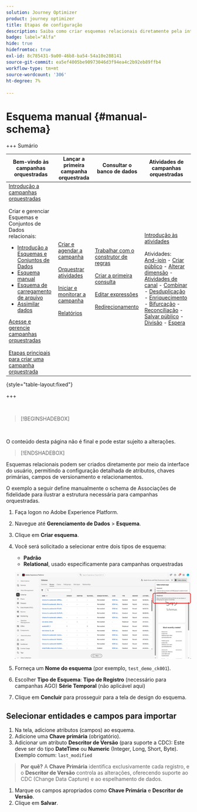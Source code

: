 ```yaml
---
solution: Journey Optimizer
product: journey optimizer
title: Etapas de configuração
description: Saiba como criar esquemas relacionais diretamente pela interface do usuário.
badge: label="Alfa"
hide: true
hidefromtoc: true
exl-id: 8c785431-9a00-46b8-ba54-54a10e288141
source-git-commit: ea5ef4005be90973046d3f94ea4c2b92eb89ffb4
workflow-type: tm+mt
source-wordcount: '306'
ht-degree: 7%

---
```


# Esquema manual {#manual-schema}

+++ Sumário

| Bem-vindo às campanhas orquestradas | Lançar a primeira campanha orquestrada | Consultar o banco de dados | Atividades de campanhas orquestradas |
|---|---|---|---|
| [Introdução a campanhas orquestradas](gs-orchestrated-campaigns.md)<br/><br/>Criar e gerenciar Esquemas e Conjuntos de Dados relacionais:</br><ul><li>[Introdução a Esquemas e Conjuntos de Dados](gs-schemas.md)</li><li>[Esquema manual](manual-schema.md)</li><li>[Esquema de carregamento de arquivo](file-upload-schema.md)</li><li>[Assimilar dados](ingest-data.md)</li></ul>[Acesse e gerencie campanhas orquestradas](access-manage-orchestrated-campaigns.md)<br/><br/>[Etapas principais para criar uma campanha orquestrada](gs-campaign-creation.md) | [Criar e agendar a campanha](create-orchestrated-campaign.md)<br/><br/>[Orquestrar atividades](orchestrate-activities.md)<br/><br/>[Iniciar e monitorar a campanha](start-monitor-campaigns.md)<br/><br/>[Relatórios](reporting-campaigns.md) | [Trabalhar com o construtor de regras](orchestrated-rule-builder.md)<br/><br/>[Criar a primeira consulta](build-query.md)<br/><br/>[Editar expressões](edit-expressions.md)<br/><br/>[Redirecionamento](retarget.md) | [Introdução às atividades](activities/about-activities.md)<br/><br/>Atividades:<br/>[And-join](activities/and-join.md) - [Criar público](activities/build-audience.md) - [Alterar dimensão](activities/change-dimension.md) - [Atividades de canal](activities/channels.md) - [Combinar](activities/combine.md) - [Desduplicação](activities/deduplication.md) - [Enriquecimento](activities/enrichment.md) - [Bifurcação](activities/fork.md) - [Reconciliação](activities/reconciliation.md) - [Salvar público](activities/save-audience.md) - [Divisão](activities/split.md) - [Espera](activities/wait.md) |

{style="table-layout:fixed"}

+++

</br>

>[!BEGINSHADEBOX]

</br>

O conteúdo desta página não é final e pode estar sujeito a alterações.

>[!ENDSHADEBOX]

Esquemas relacionais podem ser criados diretamente por meio da interface do usuário, permitindo a configuração detalhada de atributos, chaves primárias, campos de versionamento e relacionamentos.

O exemplo a seguir define manualmente o schema de Associações de fidelidade para ilustrar a estrutura necessária para campanhas orquestradas.

1. Faça logon no Adobe Experience Platform.

1. Navegue até **Gerenciamento de Dados** > **Esquema**.

1. Clique em **Criar esquema**.

1. Você será solicitado a selecionar entre dois tipos de esquema:

   * **Padrão**
   * **Relational**, usado especificamente para campanhas orquestradas

   ![](assets/admin_schema_1.png)

1. Forneça um **Nome do esquema** (por exemplo, `test_demo_ck001`).
1. Escolher **Tipo de Esquema**:
   **Tipo de Registro** (necessário para campanhas AGO)
   **Série Temporal** (não aplicável aqui)
1. Clique em **Concluir** para prosseguir para a tela de design do esquema.

## Selecionar entidades e campos para importar

1. Na tela, adicione atributos (campos) ao esquema.
1. Adicione uma **Chave primária** (obrigatório).
1. Adicionar um atributo **Descritor de Versão** (para suporte a CDC):
Este deve ser do tipo **DateTime** ou **Numeric** (Integer, Long, Short, Byte).
Exemplo comum: `last_modified`

> **Por quê?** A **Chave Primária** identifica exclusivamente cada registro, e o **Descritor de Versão** controla as alterações, oferecendo suporte ao CDC (Change Data Capture) e ao espelhamento de dados.

1. Marque os campos apropriados como **Chave Primária** e **Descritor de Versão**.
1. Clique em **Salvar**.


<!--

## 5. Creating a Dataset

1. Navigate to **Datasets**.
1. Click on **Create Dataset**.
1. Select the schema you just created.
1. Assign a **Dataset Name** (same as schema is fine).
1. Optionally, add tags (e.g., `AGO_campaigns`).
6. Ensure the checkbox **"Relational Schema"** is checked.
7. Click **Finish**.

> **Note:** Only one dataset can be created per relational schema.


## 6. Enabling the Dataset

1. Click **Enable** for the dataset.
1. Wait a few moments for the status to show **Enabled**.

> **Why?** Without enabling, the dataset cannot be used in orchestrated campaigns or ingest data.

## 7. Creating a Data Source (S3)

1. Navigate to **Sources**.
1. Click **Create Source**.
1. Choose the source type (e.g., **S3 Bucket**).
1. Provide connection details:
    - Bucket Path (optionally include subfolder path)
1. Save the source.

## 8. Preparing and Uploading Data

1. Prepare your CSV file with:
    - Column headers matching your schema attributes
    - `last_modified` column
    - `change_type` column (`U`/`DU` for upsert, `D` for delete)

> **Important:** `change_type` is required but does not need to be defined in the schema.

1. Save the file as `.csv`.

1. Upload the file to the specified folder in your S3 bucket.


## 9. Ingesting Data from S3

1. Go to **Sources** and find your S3 source.
1. Click **Add Data**.
1. Select the uploaded file.
1. Specify the file format as **CSV** and any compression type if applicable.
1. Review the data preview (ensure `change_type`, `last_modified`, and primary key are visible).
1. Click **Next**.

### Enable Change Data Capture (CDC)

- Check **Enable Change Data Capture**.
- Select the dataset enabled for AGO campaigns.

### Field Mapping

- Fields are auto-mapped (note that `change_type` is not mapped and that's expected).
- Click **Next**.

### Scheduling

- Schedule ingestion frequency (minute, hour, day, week).
- Set start time (immediate or future).
- Click **Finish** to create the data flow.

## 10. Monitoring Data Flow

1. Navigate back to **Sources > Data Flows**.
1. Wait 4–5 minutes for the first run (initial overhead).
1. Monitor:
    - Status (Started, Completed)
    - Number of records ingested
    - Errors (if any)

> **Tip:** Ingested data first lands in the **Data Lake**.

## 11. Data Replication to Data Store

The **Data Store** is updated:

- Every **15 minutes**, or

- If **Data Lake size exceeds 5MB**

This is a background replication process.


## 12. Querying the Dataset

1. Navigate to **Query Services**.
1. Click **Create Query**.
1. Example query:

   ```sql
   SELECT * FROM test_demo_ck001;
   ```

1. Run the query.

> **Note:** If ingestion is incomplete, query will return an error. Check data flow status.

-->